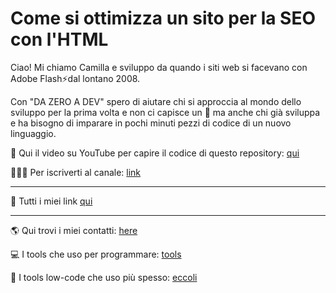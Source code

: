 # Come si ottimizza un sito per la SEO con l'HTML

Ciao! Mi chiamo Camilla e sviluppo da quando i siti web si facevano con Adobe Flash⚡dal lontano 2008.

Con "DA ZERO A DEV" spero di aiutare chi si approccia al mondo dello sviluppo per la prima volta e non ci capisce un 🐠 ma anche chi già sviluppa e ha bisogno di imparare in pochi minuti pezzi di codice di un nuovo linguaggio.


🎥 Qui il video su YouTube per capire il codice di questo repository: [qui](link)

👩🏼‍💻 Per iscriverti al canale: [link](https://www.youtube.com/@dazeroadev?sub_confirmation=1)

------

🔗 Tutti i miei link [qui](https://www.dazeroadev.com/link.html)

------

🌎 Qui trovi i miei contatti: [here](https://www.dazeroadev.com/link.html)

💻 I tools che uso per programmare: [tools](https://www.dazeroadev.com/link.html?tag=programs)

🧩 I tools low-code che uso più spesso: [eccoli](https://www.dazeroadev.com/link.html?tag=low)
